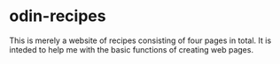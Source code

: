 # odin-recipes
This is merely a website of recipes consisting of four pages in total. It is inteded to help me with the basic functions of creating web pages.
